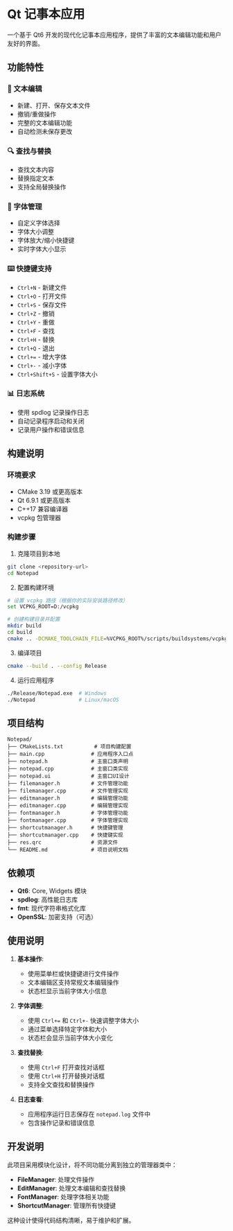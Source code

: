 # Qt 记事本应用

一个基于 Qt6 开发的现代化记事本应用程序，提供了丰富的文本编辑功能和用户友好的界面。

## 功能特性

### 📝 文本编辑
- 新建、打开、保存文本文件
- 撤销/重做操作
- 完整的文本编辑功能
- 自动检测未保存更改

### 🔍 查找与替换
- 查找文本内容
- 替换指定文本
- 支持全局替换操作

### 🎨 字体管理
- 自定义字体选择
- 字体大小调整
- 字体放大/缩小快捷键
- 实时字体大小显示

### ⌨️ 快捷键支持
- `Ctrl+N` - 新建文件
- `Ctrl+O` - 打开文件
- `Ctrl+S` - 保存文件
- `Ctrl+Z` - 撤销
- `Ctrl+Y` - 重做
- `Ctrl+F` - 查找
- `Ctrl+H` - 替换
- `Ctrl+Q` - 退出
- `Ctrl+=` - 增大字体
- `Ctrl+-` - 减小字体
- `Ctrl+Shift+S` - 设置字体大小

### 📊 日志系统
- 使用 spdlog 记录操作日志
- 自动记录程序启动和关闭
- 记录用户操作和错误信息

## 构建说明

### 环境要求
- CMake 3.19 或更高版本
- Qt 6.9.1 或更高版本
- C++17 兼容编译器
- vcpkg 包管理器

### 构建步骤

1. 克隆项目到本地
```bash
git clone <repository-url>
cd Notepad
```

2. 配置构建环境
```bash
# 设置 vcpkg 路径（根据你的实际安装路径修改）
set VCPKG_ROOT=D:/vcpkg

# 创建构建目录并配置
mkdir build
cd build
cmake .. -DCMAKE_TOOLCHAIN_FILE=%VCPKG_ROOT%/scripts/buildsystems/vcpkg.cmake
```

3. 编译项目
```bash
cmake --build . --config Release
```

4. 运行应用程序
```bash
./Release/Notepad.exe  # Windows
./Notepad              # Linux/macOS
```

## 项目结构

```
Notepad/
├── CMakeLists.txt          # 项目构建配置
├── main.cpp               # 应用程序入口点
├── notepad.h              # 主窗口类声明
├── notepad.cpp            # 主窗口类实现
├── notepad.ui             # 主窗口UI设计
├── filemanager.h          # 文件管理功能
├── filemanager.cpp        # 文件管理实现
├── editmanager.h          # 编辑管理功能
├── editmanager.cpp        # 编辑管理实现
├── fontmanager.h          # 字体管理功能
├── fontmanager.cpp        # 字体管理实现
├── shortcutmanager.h      # 快捷键管理
├── shortcutmanager.cpp    # 快捷键实现
├── res.qrc                # 资源文件
└── README.md              # 项目说明文档
```

## 依赖项

- **Qt6**: Core, Widgets 模块
- **spdlog**: 高性能日志库
- **fmt**: 现代字符串格式化库
- **OpenSSL**: 加密支持（可选）

## 使用说明

1. **基本操作**:
   - 使用菜单栏或快捷键进行文件操作
   - 文本编辑区支持常规文本编辑操作
   - 状态栏显示当前字体大小信息

2. **字体调整**:
   - 使用 `Ctrl+=` 和 `Ctrl+-` 快速调整字体大小
   - 通过菜单选择特定字体和大小
   - 状态栏会显示当前字体大小变化

3. **查找替换**:
   - 使用 `Ctrl+F` 打开查找对话框
   - 使用 `Ctrl+H` 打开替换对话框
   - 支持全文查找和替换操作

4. **日志查看**:
   - 应用程序运行日志保存在 `notepad.log` 文件中
   - 包含操作记录和错误信息

## 开发说明

此项目采用模块化设计，将不同功能分离到独立的管理器类中：

- **FileManager**: 处理文件操作
- **EditManager**: 处理文本编辑和查找替换
- **FontManager**: 处理字体相关功能
- **ShortcutManager**: 管理所有快捷键

这种设计使得代码结构清晰，易于维护和扩展。
